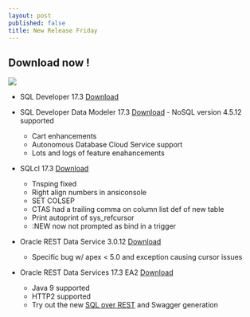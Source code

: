 ```yaml
---
layout: post
published: false
title: New Release Friday
---
```

## Download now !

![]({{site.baseurl}}/img/tools.png)

- SQL Developer 17.3 [Download](http://www.oracle.com/technetwork/developer-tools/sql-developer/downloads/index.html) 
- SQL Developer Data Modeler 17.3 [Download](http://www.oracle.com/technetwork/developer-tools/datamodeler/downloads/index.html)  - NoSQL version 4.5.12 supported
  - Cart enhancements
  - Autonomous Database Cloud Service support
  - Lots and logs of feature enahancements 
  

- SQLcl 17.3 [Download](http://www.oracle.com/technetwork/developer-tools/sqlcl/downloads/index.html)
  - Tnsping fixed 
  - Right align numbers in ansiconsole 
  - SET COLSEP 
  - CTAS had a trailing comma on column list def of new table
  - Print autoprint of sys_refcursor 
  - :NEW now not prompted as bind in a trigger
  
- Oracle REST Data Service 3.0.12 [Download](http://www.oracle.com/technetwork/developer-tools/rest-data-services/downloads/index.html)
  - Specific bug w/ apex < 5.0 and exception causing cursor issues

- Oracle REST Data Services 17.3 EA2 [Download](http://www.oracle.com/technetwork/developer-tools/rest-data-services/downloads/ords-beta-173-3873522.html)
  - Java 9 supported
  - HTTP2 supported
  - Try out the new [SQL over REST](http://krisrice.io/2017-09-14-demo-app-for-rest-enabled-sql/) and Swagger generation



